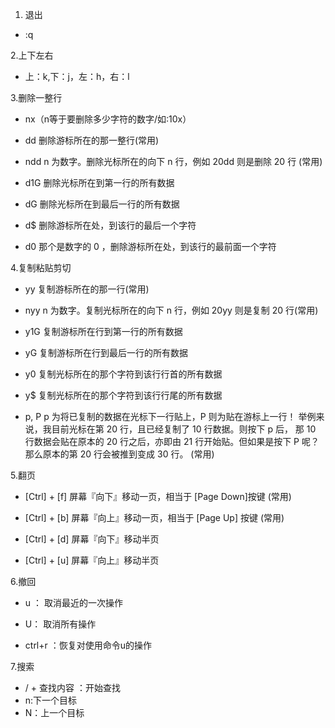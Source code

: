 1. 退出

 * :q

2.上下左右

* 上：k,下：j，左：h，右：l

3.删除一整行

 * nx（n等于要删除多少字符的数字/如:10x）

 * dd	删除游标所在的那一整行(常用)
 
 * ndd	n 为数字。删除光标所在的向下 n 行，例如 20dd 则是删除 20 行 (常用)

 * d1G	删除光标所在到第一行的所有数据
 
 * dG	删除光标所在到最后一行的所有数据
 
 * d$	删除游标所在处，到该行的最后一个字符
 
 * d0	那个是数字的 0 ，删除游标所在处，到该行的最前面一个字符

4.复制粘贴剪切
 
 * yy	复制游标所在的那一行(常用)
 
 * nyy	n 为数字。复制光标所在的向下 n 行，例如 20yy 则是复制 20 行(常用)
 
 * y1G	复制游标所在行到第一行的所有数据
 
 * yG	复制游标所在行到最后一行的所有数据
 
 * y0	复制光标所在的那个字符到该行行首的所有数据
 
 * y$	复制光标所在的那个字符到该行行尾的所有数据
 
 * p, P	p 为将已复制的数据在光标下一行贴上，P 则为贴在游标上一行！ 举例来说，我目前光标在第 20 行，且已经复制了 10 行数据。则按下 p 后， 那 10 行数据会贴在原本的 20 行之后，亦即由 21 行开始贴。但如果是按下 P 呢？ 那么原本的第 20 行会被推到变成 30 行。 (常用)
 
5.翻页
 * [Ctrl] + [f]	屏幕『向下』移动一页，相当于 [Page Down]按键 (常用)
 
 * [Ctrl] + [b]	屏幕『向上』移动一页，相当于 [Page Up] 按键 (常用)
 
 * [Ctrl] + [d]	屏幕『向下』移动半页
 
 * [Ctrl] + [u]	屏幕『向上』移动半页

6.撤回
 
 * u ： 取消最近的一次操作
 
 * U： 取消所有操作
 
 * ctrl+r ：恢复对使用命令u的操作

7.搜索
 
 * / + 查找内容 ：开始查找
 * n:下一个目标
 * N：上一个目标
